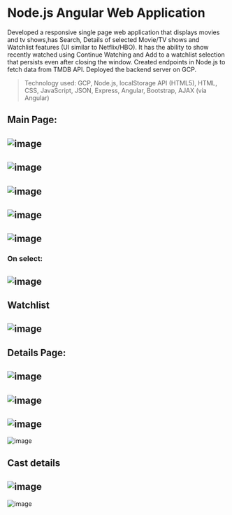 # Node.js Angular Web Application
Developed a responsive single page web application that displays movies and tv shows,has Search, Details of selected Movie/TV shows and Watchlist features (UI similar to Netflix/HBO). It has the ability to show recently watched using Continue Watching and Add to a watchlist selection that persists even after closing the window. Created endpoints in Node.js to fetch data from TMDB API. Deployed the backend server on GCP.
>Technology used: GCP, Node.js, localStorage API (HTML5), HTML, CSS, JavaScript, JSON, Express, Angular, Bootstrap, AJAX (via Angular)

## Main Page: 
![image](https://user-images.githubusercontent.com/78100992/136332672-80186b57-d538-4cbe-9f3d-5be71337b40d.png)
---------------------------------------------------------------------------------------------------------------
![image](https://user-images.githubusercontent.com/78100992/138610295-0d8ccbeb-a77d-4f5e-af6e-6fad32c36dfd.png)
---------------------------------------------------------------------------------------------------------------
![image](https://user-images.githubusercontent.com/78100992/138610353-767d0810-1a53-4390-bda7-4e86c1f5ac21.png)
---------------------------------------------------------------------------------------------------------------
![image](https://user-images.githubusercontent.com/78100992/138610387-9e7834fb-3880-4b8b-9e10-e007a934832b.png)
---------------------------------------------------------------------------------------------------------------
![image](https://user-images.githubusercontent.com/78100992/138610402-d201cc7c-d21c-4f6c-9bcd-2a2e7b6beb19.png)
---------------------------------------------------------------------------------------------------------------
### On select: 
![image](https://user-images.githubusercontent.com/78100992/138610499-786263b9-8a4c-4d83-b27f-fe74ef9f7948.png)
---------------------------------------------------------------------------------------------------------------
## Watchlist
![image](https://user-images.githubusercontent.com/78100992/138610441-60ceab53-fe9f-472e-b051-05e2fc2a5f15.png)
---------------------------------------------------------------------------------------------------------------
## Details Page:
![image](https://user-images.githubusercontent.com/78100992/138610563-804d13a4-7271-4490-81a3-26e0900b70ea.png)
---------------------------------------------------------------------------------------------------------------
![image](https://user-images.githubusercontent.com/78100992/138610574-14641b3a-29a7-4f48-9226-166cac38307a.png)
---------------------------------------------------------------------------------------------------------------
![image](https://user-images.githubusercontent.com/78100992/138610583-03304def-d85a-4dc4-8036-653e3bcd399a.png)
---------------------------------------------------------------------------------------------------------------
![image](https://user-images.githubusercontent.com/78100992/138610866-a5d27a86-2d9d-40fa-b0e4-19d90b4f5d99.png)

## Cast details
![image](https://user-images.githubusercontent.com/78100992/138610880-1608d617-c7c6-4228-87e7-dde6d564c946.png)
---------------------------------------------------------------------------------------------------------------
![image](https://user-images.githubusercontent.com/78100992/138610891-df6f208c-8da8-4add-a367-035c09b8f774.png)
<!-- 
# Mobile version:
## Main Page:
![Screenshot_20211024-130733_Chrome](https://user-images.githubusercontent.com/78100992/138611189-a80abd94-cf87-4348-a9c5-08a3a6d8a900.jpg)

## Watchlist
![Screenshot_20211024-130809_Chrome](https://user-images.githubusercontent.com/78100992/138611540-fbf645a2-b9b0-461e-a16b-327930d761db.jpg)

## Details Page
![Screenshot_20211024-130832_Chrome](https://user-images.githubusercontent.com/78100992/138611575-86b00ecd-0ac8-43e4-bfaf-e94d9b8c7815.jpg)

## Cast: 
![Screenshot_20211024-130921_Chrome](https://user-images.githubusercontent.com/78100992/138611607-ee984246-4b09-46d3-868a-f5c9efa7b3d4.jpg)

## Add to watchlist: 
![Screenshot_20211024-130902_Chrome](https://user-images.githubusercontent.com/78100992/138611637-a37b449f-4783-4eaa-b9d8-4721adfc03a0.jpg)

## Remove from watchlist: 
![Screenshot_20211024-130910_Chrome](https://user-images.githubusercontent.com/78100992/138611652-a07685b8-57a8-4096-88e7-3281ea0091ed.jpg)

 -->
